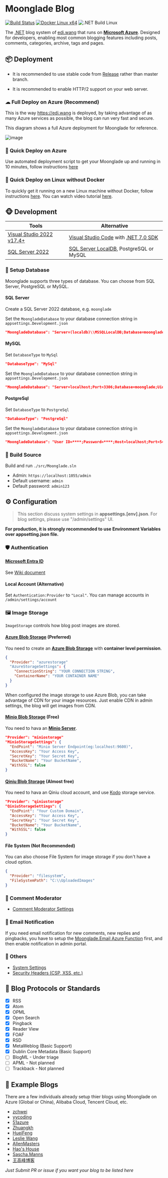 # Moonglade Blog

[![Build Status](https://dev.azure.com/ediwang/Edi-GitHub/_apis/build/status/EdiWang.Moonglade?branchName=master)](https://dev.azure.com/ediwang/Moonglade%20DevOps/_build/latest?definitionId=68&branchName=master) 
[![Docker Linux x64](https://github.com/EdiWang/Moonglade/actions/workflows/docker.yml/badge.svg)](https://github.com/EdiWang/Moonglade/actions/workflows/docker.yml)
![.NET Build Linux](https://github.com/EdiWang/Moonglade/workflows/.NET%20Build%20Linux/badge.svg) 

The [.NET](https://dotnet.microsoft.com/) blog system of [edi.wang](https://edi.wang) that runs on [**Microsoft Azure**](https://azure.microsoft.com/en-us/). Designed for developers, enabling most common blogging features including posts, comments, categories, archive, tags and pages.

## 📦 Deployment

- It is recommended to use stable code from [Release](https://github.com/EdiWang/Moonglade/releases) rather than master branch.

- It is recommended to enable HTTP/2 support on your web server.

### ☁ Full Deploy on Azure (Recommend)

This is the way https://edi.wang is deployed, by taking advantage of as many Azure services as possible, the blog can run very fast and secure.

This diagram shows a full Azure deployment for Moonglade for reference.

![image](https://cdn-blog.edi.wang/web-assets/ediwang-azure-arch-visio-nov2022.png)

### 🐋 Quick Deploy on Azure

Use automated deployment script to get your Moonglade up and running in 10 minutes, follow instructions [here](https://github.com/EdiWang/Moonglade/wiki/Quick-Deploy-on-Azure)

### 🐧 Quick Deploy on Linux without Docker

To quickly get it running on a new Linux machine without Docker, follow instructions [here](https://github.com/EdiWang/Moonglade/wiki/Quick-Install-on-Linux-Machine). You can watch video tutorial [here](https://anduins-site.player.aiur.site/moonglade-install.mp4).

## 🐵 Development

Tools | Alternative
--- | ---
[Visual Studio 2022 v17.4+](https://visualstudio.microsoft.com/) | [Visual Studio Code](https://code.visualstudio.com/) with [.NET 7.0 SDK](http://dot.net)
[SQL Server 2022](https://www.microsoft.com/en-us/sql-server/sql-server-2022) | [SQL Server LocalDB](https://learn.microsoft.com/en-us/sql/database-engine/configure-windows/sql-server-express-localdb?view=sql-server-ver16&WT.mc_id=AZ-MVP-5002809), PostgreSQL or MySQL 

### 💾 Setup Database

Moonglade supports three types of database. You can choose from SQL Server, PostgreSQL or MySQL.

#### SQL Server

Create a SQL Server 2022 database, e.g. ```moonglade```

Set the `MoongladeDatabase` to your database connection string in `appsettings.Development.json`

```json
"MoongladeDatabase": "Server=(localdb)\\MSSQLLocalDB;Database=moonglade;Trusted_Connection=True;"
```

#### MySQL

Set `DatabaseType` to `MySql`

```json
"DatabaseType": "MySql"
```

Set the `MoongladeDatabase` to your database connection string in `appsettings.Development.json`

```json
"MoongladeDatabase": "Server=localhost;Port=3306;Database=moonglade;Uid=root;Pwd=******;"
```

#### PostgreSql

Set `DatabaseType` to `PostgreSql`

```json
"DatabaseType": "PostgreSql"
```

Set the `MoongladeDatabase` to your database connection string in `appsettings.Development.json`

```json
"MoongladeDatabase": "User ID=****;Password=****;Host=localhost;Port=5432;Database=****;Pooling=true;"
```

### 🔨 Build Source

Build and run `./src/Moonglade.sln`
- Admin: `https://localhost:1055/admin`
- Default username: `admin`
- Default password: `admin123`

## ⚙ Configuration

> This section discuss system settings in **appsettings.[env].json**. For blog settings, please use "/admin/settings" UI.

**For production, it is strongly recommended to use Environment Variables over appsetting.json file.**

### 🛡 Authentication

#### [Microsoft Entra ID](https://azure.microsoft.com/en-us/services/active-directory/)

See [Wiki document](https://github.com/EdiWang/Moonglade/wiki/Use-Azure-Active-Directory-Authentication)

#### Local Account (Alternative)

Set `Authentication:Provider` to `"Local"`. You can manage accounts in `/admin/settings/account`

### 🖼 Image Storage
`ImageStorage` controls how blog post images are stored.

#### [Azure Blob Storage](https://azure.microsoft.com/en-us/services/storage/blobs/) (Preferred)

You need to create an [**Azure Blob Storage**](https://azure.microsoft.com/en-us/services/storage/blobs/) with **container level permission**. 

```json
{
  "Provider": "azurestorage"
  "AzureStorageSettings": {
    "ConnectionString": "YOUR CONNECTION STRING",
    "ContainerName": "YOUR CONTAINER NAME"
  }
}
```

When configured the image storage to use Azure Blob, you can take advantage of CDN for your image resources. Just enable CDN in admin settings, the blog will get images from CDN.

#### [Minio Blob Storage](https://min.io/) (Free)

You need to hava an [**Minio Server**](https://docs.min.io/). 

```json
"Provider": "miniostorage"
"MinioStorageSettings": {
  "EndPoint": "Minio Server Endpoint(eg:localhost:9600)",
  "AccessKey": "Your Access Key",
  "SecretKey": "Your Secret Key",
  "BucketName": "Your BucketName",
  "WithSSL": false
}
```

#### [Qiniu Blob Storage](https://qiniu.com/) (Almost free)

You need to hava an Qiniu cloud account, and use [Kodo](https://www.qiniu.com/products/kodo) storage service. 

```json
"Provider": "qiniustorage"
"QiniuStorageSettings": {
  "EndPoint": "Your Custom Domain",
  "AccessKey": "Your Access Key",
  "SecretKey": "Your Secret Key",
  "BucketName": "Your BucketName",
  "WithSSL": false
}
```

#### File System (Not Recommended)

You can also choose File System for image storage if you don't have a cloud option.

```json
{
  "Provider": "filesystem",
  "FileSystemPath": "C:\\UploadedImages"
}
```

### 🤬 Comment Moderator

- [Comment Moderator Settings](https://github.com/EdiWang/Moonglade/wiki/Comment-Moderator-Settings)

### 📧 Email Notification

If you need email notification for new comments, new replies and pingbacks, you have to setup the [Moonglade.Email Azure Function](https://github.com/EdiWang/Moonglade.Email) first, and then enable notification in admin portal.

### 🔩 Others

- [System Settings](https://github.com/EdiWang/Moonglade/wiki/System-Settings)
- [Security Headers (CSP, XSS, etc.)](https://github.com/EdiWang/Moonglade/wiki/Security-Headers-(CSP,-XSS,-etc.))

## 🎉 Blog Protocols or Standards

- [X] RSS
- [X] Atom
- [X] OPML
- [X] Open Search
- [X] Pingback
- [X] Reader View
- [X] FOAF
- [X] RSD
- [X] MetaWeblog (Basic Support)
- [X] Dublin Core Metadata (Basic Support)
- [ ] BlogML - Under triage
- [ ] APML - Not planned
- [ ] Trackback - Not planned

## 🐼 Example Blogs

There are a few individuals already setup thier blogs using Moonglade on Azure (Global or China), Alibaba Cloud, Tencent Cloud, etc.

- [zchwei](https://zchwei.com/)
- [yycoding](https://www.yycoding.xyz/)
- [51azure](https://www.51azure.cloud/)
- [Zhuangkh](https://zhuangkh.com/)
- [HueiFeng](https://blog.stackable.cn/)
- [Leslie Wang](https://lesliewxj.com/)
- [AllenMasters](https://allenmasters.com)
- [Hao's House](https://haxu.dev/)
- [Sascha.Manns](https://saschamanns.de/)
- [王高峰博客](https://blog.wanggaofeng.net)

*Just Submit PR or issue if you want your blog to be listed here*

